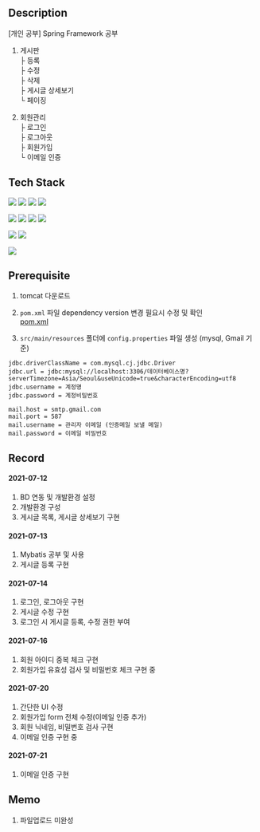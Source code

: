 ## Description
[개인 공부] Spring Framework 공부

1. 게시판
<br>├ 등록
<br>├ 수정
<br>├ 삭제
<br>├ 게시글 상세보기
<br>└ 페이징
  
2. 회원관리
<br>├ 로그인
<br>├ 로그아웃
<br>├ 회원가입
<br>└ 이메일 인증

## Tech Stack
<img src="https://img.shields.io/badge/HTML5-E34F26?style=flat-square&logo=HTML5&logoColor=white"/></a>
<img src="https://img.shields.io/badge/CSS3-1572B6?style=flat-square&logo=CSS3&logoColor=white"/></a>
<img src="https://img.shields.io/badge/javaScript-F7DF1E?style=flat-square&logo=JavaScript&logoColor=white"/></a>
<img src="https://img.shields.io/badge/jQuery-0769AD?style=flat-square&logo=jQuery&logoColor=white"/></a>

<img src="https://img.shields.io/badge/Java-007396?style=flat-square&logo=Java&logoColor=white"/></a>
<img src="https://img.shields.io/badge/Spring-6DB33F?style=flat-square&logo=Spring&logoColor=white"/></a>
<img src="https://img.shields.io/badge/Maven-C71A36?style=flat-square&logo=Apache Maven&logoColor=white"/></a>
<img src="https://img.shields.io/badge/JSP-000?style=flat-square" /></a>

<img src="https://img.shields.io/badge/MySQL-5.7-4479A1?style=flat-square&logo=MySQL&logoColor=white"/></a>
<img src="https://img.shields.io/badge/MyBatis-0090CE?style=flat-square" /></a>

<img src="https://img.shields.io/badge/Tomcat-9.0.41-F8DC75?style=flat-square&logo=Apache Tomcat&logoColor=white"/>

## Prerequisite
1. tomcat 다운로드

2. `pom.xml` 파일 dependency version 변경 필요시 수정 및 확인<br>
[pom.xml](https://github.com/icekwak/spring-study/blob/main/springmvc/pom.xml)

3. `src/main/resources` 폴더에 `config.properties` 파일 생성 (mysql, Gmail 기준)
```properties
jdbc.driverClassName = com.mysql.cj.jdbc.Driver
jdbc.url = jdbc:mysql://localhost:3306/데이터베이스명?serverTimezone=Asia/Seoul&useUnicode=true&characterEncoding=utf8
jdbc.username = 계정명
jdbc.password = 계정비밀번호

mail.host = smtp.gmail.com
mail.port = 587
mail.username = 관리자 이메일 (인증메일 보낼 메일)
mail.password = 이메일 비밀번호
```

## Record
#### 2021-07-12
1. BD 연동 및 개발환경 설정<br>
2. 개발환경 구성
3. 게시글 목록, 게시글 상세보기 구현

#### 2021-07-13
1. Mybatis 공부 및 사용
2. 게시글 등록 구현

#### 2021-07-14
1. 로그인, 로그아웃 구현
2. 게시글 수정 구현
3. 로그인 시 게시글 등록, 수정 권한 부여

#### 2021-07-16
1. 회원 아이디 중복 체크 구현
2. 회원가입 유효성 검사 및 비밀번호 체크 구현 중

#### 2021-07-20
1. 간단한 UI 수정
2. 회원가입 form 전체 수정(이메일 인증 추가)
3. 회원 닉네임, 비밀번호 검사 구현
4. 이메일 인증 구현 중

#### 2021-07-21
1. 이메일 인증 구현

## Memo
1. 파일업로드 미완성
